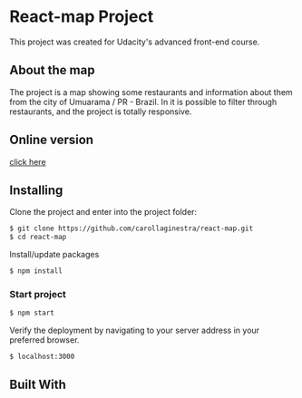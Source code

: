 # React-map Project

This project was created for Udacity's advanced front-end course.

## About the map

The project is a map showing some restaurants and information about them from the city of Umuarama / PR - Brazil. In it is possible to filter through restaurants, and the project is totally responsive.

## Online version

[click here](https://carollaginestra.github.io/react-map/)

## Installing

Clone the project and enter into the project folder:
```sh
$ git clone https://github.com/carollaginestra/react-map.git
$ cd react-map
```

Install/update packages
```sh
$ npm install
```

### Start project

```sh
$ npm start
```

Verify the deployment by navigating to your server address in your preferred browser.
```sh
$ localhost:3000
```

## Built With

* [Create-react-app](https://facebook.github.io/create-react-app/)
* [Google Maps Javascrip API](https://developers.google.com/maps/documentation/javascript/tutorial)
* [Foursquare API](https://developer.foursquare.com/places-api)